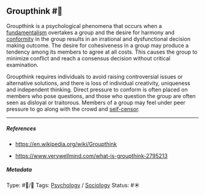 ## Groupthink #🧠

Groupthink is a psychological phenomena that occurs when a [fundamentalism](Fundamentalism.md) overtakes a group and the desire for harmony and [conformity](Conformity.md) in the group results in an irrational and dysfunctional decision making outcome. The desire for cohesiveness in a group may produce a tendency among its members to agree at all costs. This causes the group to minimize conflict and reach a consensus decision without critical examination.

Groupthink requires individuals to avoid raising controversial issues or alternative solutions, and there is loss of individual creativity, uniqueness and independent thinking. Direct pressure to conform is often placed on members who pose questions, and those who question the group are often seen as disloyal or traitorous. Members of a group may feel under peer pressure to go along with the crowd and [seif-censor](Self-censorship.md).

---

##### References

* https://en.wikipedia.org/wiki/Groupthink

* https://www.verywellmind.com/what-is-groupthink-2795213

##### Metadata

Type: #🔵/🔵 
Tags: [Psychology](Psychology.md) / [Sociology](Sociology.md)
Status: #☀️ 

